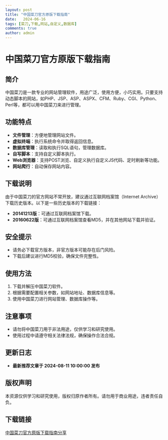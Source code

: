 ```yaml
---
layout: post
title: "中国菜刀官方原版下载指南"
date:   2024-06-16
tags: [菜刀,下载,网站,自定义,数据库]
comments: true
author: admin
---
```

# 中国菜刀官方原版下载指南

## 简介

中国菜刀是一款专业的网站管理软件，用途广泛，使用方便，小巧实用。只要支持动态脚本的网站，如PHP、JSP、ASP、ASPX、CFM、Ruby、CGI、Python、Perl等，都可以用中国菜刀来进行管理。

## 功能特点

- **文件管理**：方便地管理网站文件。
- **虚拟终端**：执行系统命令并取得返回信息。
- **数据库管理**：读取和执行SQL语句，管理数据库。
- **自写脚本**：支持自定义脚本执行。
- **Web浏览器**：支持POST浏览、自定义执行自定义JS代码、定时刷新等功能。
- **网站爬行**：自动保存网站内容。

## 下载说明

由于中国菜刀的官方网站不常开放，建议通过互联网档案馆（Internet Archive）下载历史版本。以下是一些历史版本的下载链接：

- **20141213版**：可通过互联网档案馆下载。
- **20160622版**：可通过互联网档案馆查看MD5，并在其他网站下载并验证。

## 安全提示

- 请务必下载官方版本，非官方版本可能存在后门风险。
- 下载后建议进行MD5校验，确保文件完整性。

## 使用方法

1. 下载并解压中国菜刀软件。
2. 根据需要配置相关参数，如网站地址、数据库信息等。
3. 使用中国菜刀进行网站管理、数据库操作等。

## 注意事项

- 请勿将中国菜刀用于非法用途，仅供学习和研究使用。
- 使用过程中请遵守相关法律法规，确保操作合法合规。

## 更新日志

- **最新推荐文章于 2024-08-11 10:00:00 发布**

## 版权声明

本资源仅供学习和研究使用，版权归原作者所有。请勿用于商业用途，违者责任自负。

## 下载链接

[中国菜刀官方原版下载指南分享](https://pan.quark.cn/s/79c9cfca9457)